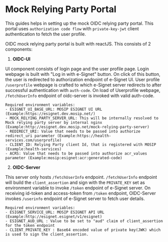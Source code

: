 # Mock Relying Party Portal

This guides helps in setting up the mock OIDC relying party portal. This portal uses `authorization code flow` with `private-key-jwt` client authentication to fetch the user profile.

OIDC mock relying party portal is built with reactJS. This consists of 2 components:

1. **OIDC-UI**

UI component consists of login page and the user profile page. Login webpage is built with "Log in with e-Signet" button. On click of this button, the user is redirected to authorization endpoint of e-Signet UI. User profile `/userprofile` webpage is crafted to which e-Signet server redirects to after successful authentication with `auth-code`. On load of  Userprofile webpage, `/fetchUserInfo` endpoint of oidc-server is invoked with valid auth-code. 
    
    Required environment variables:
    - ESIGNET_UI_BASE_URL: MOSIP ESIGNET UI URL (Example:https://esignet.dev.mosip.net/)
    - MOCK_RELYING_PARTY_SERVER_URL: This will be internally resolved to Mock relying party server by internal nginx (Example:http://esignet.dev.mosip.net/mock-relying-party-server)
    - REDIRECT_URI: Value that needs to be passed into authorize redirect_uri parameter (Example:https://health-services.com/userprofile)
    - CLIENT_ID: Relying Party client Id, that is registered with MOSIP (Example:health-services)
    - ACRS: Value that needs to be passed into authorize acr_values parameter (Example:mosip:esignet:acr:generated-code)

2. **OIDC-Server**

This server only hosts `/fetchUserInfo` endpoint. `/fetchUserInfo` endpoint will build the `client_assertion` and sign with the `PRIVATE_KEY` set as environment variable to invoke `/token` endpoint of e-Signet server. On receiving id-token and access-token from `/token` endpoint, OIDC-Server invokes `/userinfo` endpoint of e-Signet server to fetch user details.

    Required environment variables:
    - ESIGNET_SERVICE_URL: MOSIP ESIGNET API URL (Example:http://esignet.esignet/v1/esignet)
    - ESIGNET_AUD_URL : Value to be set to "aud" claim of client_assertion for the token endpoint
    - CLIENT_PRIVATE_KEY : Base64 encoded value of private key(JWK) which is used to sign the client_assertion.

